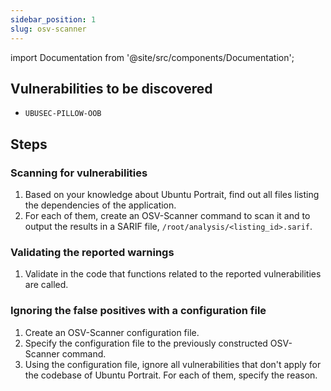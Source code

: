```yaml
---
sidebar_position: 1
slug: osv-scanner
---
```


import Documentation from '@site/src/components/Documentation';

<Documentation software="OSV-Scanner" link="https://google.github.io/osv-scanner/"/>

## Vulnerabilities to be discovered

- `UBUSEC-PILLOW-OOB`

## Steps

### Scanning for vulnerabilities

1. Based on your knowledge about Ubuntu Portrait, find out all files listing the dependencies of the application.
2. For each of them, create an OSV-Scanner command to scan it and to output the results in a SARIF file, `/root/analysis/<listing_id>.sarif`.

### Validating the reported warnings

1. Validate in the code that functions related to the reported vulnerabilities are called.

### Ignoring the false positives with a configuration file

1. Create an OSV-Scanner configuration file.
2. Specify the configuration file to the previously constructed OSV-Scanner command.
3. Using the configuration file, ignore all vulnerabilities that don't apply for the codebase of Ubuntu Portrait. For each of them, specify the reason.
